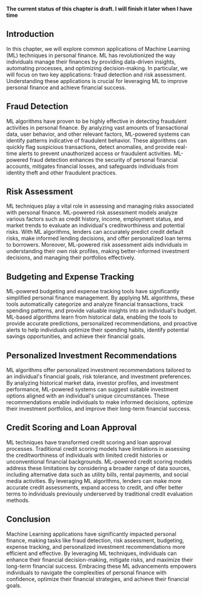 **The current status of this chapter is draft. I will finish it later when I have time**

Introduction
------------

In this chapter, we will explore common applications of Machine Learning (ML) techniques in personal finance. ML has revolutionized the way individuals manage their finances by providing data-driven insights, automating processes, and optimizing decision-making. In particular, we will focus on two key applications: fraud detection and risk assessment. Understanding these applications is crucial for leveraging ML to improve personal finance and achieve financial success.

Fraud Detection
---------------

ML algorithms have proven to be highly effective in detecting fraudulent activities in personal finance. By analyzing vast amounts of transactional data, user behavior, and other relevant factors, ML-powered systems can identify patterns indicative of fraudulent behavior. These algorithms can quickly flag suspicious transactions, detect anomalies, and provide real-time alerts to prevent unauthorized access or fraudulent activities. ML-powered fraud detection enhances the security of personal financial accounts, mitigates financial losses, and safeguards individuals from identity theft and other fraudulent practices.

Risk Assessment
---------------

ML techniques play a vital role in assessing and managing risks associated with personal finance. ML-powered risk assessment models analyze various factors such as credit history, income, employment status, and market trends to evaluate an individual's creditworthiness and potential risks. With ML algorithms, lenders can accurately predict credit default risks, make informed lending decisions, and offer personalized loan terms to borrowers. Moreover, ML-powered risk assessment aids individuals in understanding their own risk profiles, making better-informed investment decisions, and managing their portfolios effectively.

Budgeting and Expense Tracking
------------------------------

ML-powered budgeting and expense tracking tools have significantly simplified personal finance management. By applying ML algorithms, these tools automatically categorize and analyze financial transactions, track spending patterns, and provide valuable insights into an individual's budget. ML-based algorithms learn from historical data, enabling the tools to provide accurate predictions, personalized recommendations, and proactive alerts to help individuals optimize their spending habits, identify potential savings opportunities, and achieve their financial goals.

Personalized Investment Recommendations
---------------------------------------

ML algorithms offer personalized investment recommendations tailored to an individual's financial goals, risk tolerance, and investment preferences. By analyzing historical market data, investor profiles, and investment performance, ML-powered systems can suggest suitable investment options aligned with an individual's unique circumstances. These recommendations enable individuals to make informed decisions, optimize their investment portfolios, and improve their long-term financial success.

Credit Scoring and Loan Approval
--------------------------------

ML techniques have transformed credit scoring and loan approval processes. Traditional credit scoring models have limitations in assessing the creditworthiness of individuals with limited credit histories or unconventional financial backgrounds. ML-powered credit scoring models address these limitations by considering a broader range of data sources, including alternative data such as utility bills, rental payments, and social media activities. By leveraging ML algorithms, lenders can make more accurate credit assessments, expand access to credit, and offer better terms to individuals previously underserved by traditional credit evaluation methods.

Conclusion
----------

Machine Learning applications have significantly impacted personal finance, making tasks like fraud detection, risk assessment, budgeting, expense tracking, and personalized investment recommendations more efficient and effective. By leveraging ML techniques, individuals can enhance their financial decision-making, mitigate risks, and maximize their long-term financial success. Embracing these ML advancements empowers individuals to navigate the complexities of personal finance with confidence, optimize their financial strategies, and achieve their financial goals.

